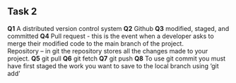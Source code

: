 Task 2
---------


**Q1**
A distributed version control system
**Q2**
Github
**Q3**
modified, staged, and committed
**Q4**
Pull request - this is the event when a developer asks to merge their modified code to the main branch of the project.  
Repository – in git the repository stores all the changes made to your project.
**Q5**
git pull
**Q6**
git fetch
**Q7**
git push
**Q8**
To use git commit you must have first staged the work you want to save to the local branch using ‘git add’


